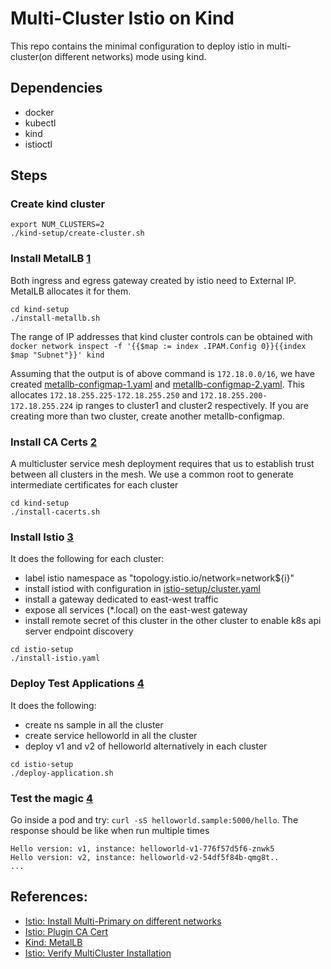 # Multi-Cluster Istio on Kind

This repo contains the minimal configuration to deploy istio in multi-cluster(on different networks) mode using kind.

## Dependencies

- docker
- kubectl
- kind
- istioctl


## Steps

### Create kind cluster

```shell
export NUM_CLUSTERS=2
./kind-setup/create-cluster.sh
```

### Install MetalLB [1](https://kind.sigs.k8s.io/docs/user/loadbalancer/)

Both ingress and egress gateway created by istio need to External IP. MetalLB allocates it for them.

```shell
cd kind-setup
./install-metallb.sh
```

The range of IP addresses that kind cluster controls can be obtained
with `docker network inspect -f '{{$map := index .IPAM.Config 0}}{{index $map "Subnet"}}' kind`

Assuming that the output is of above command is `172.18.0.0/16`, we have
created [metallb-configmap-1.yaml](./kind-setup/metallb-configmap-1.yaml)
and [metallb-configmap-2.yaml](./kind-setup/metallb-configmap-2.yaml). This allocates `172.18.255.225-172.18.255.250`
and `172.18.255.200-172.18.255.224` ip ranges to cluster1 and cluster2 respectively. If you are creating more than two
cluster, create another metallb-configmap.

### Install CA Certs [2](https://istio.io/latest/docs/tasks/security/cert-management/plugin-ca-cert/)

A multicluster service mesh deployment requires that us to establish trust between all clusters in the mesh. We use a
common root to generate intermediate certificates for each cluster

```shell
cd kind-setup
./install-cacerts.sh
```

### Install Istio [3](https://istio.io/latest/docs/setup/install/multicluster/multi-primary_multi-network/)

It does the following for each cluster:

- label istio namespace as "topology.istio.io/network=network${i}"
- install istiod with configuration in [istio-setup/cluster.yaml](istio-setup/cluster.yaml)
- install a gateway dedicated to east-west traffic
- expose all services (*.local) on the east-west gateway
- install remote secret of this cluster in the other cluster to enable k8s api server endpoint discovery

```shell
cd istio-setup
./install-istio.yaml
```

### Deploy Test Applications [4](https://istio.io/latest/docs/setup/install/multicluster/verify/)

It does the following:

- create ns sample in all the cluster
- create service helloworld in all the cluster
- deploy v1 and v2 of helloworld alternatively in each cluster

```shell
cd istio-setup
./deploy-application.sh
```

### Test the magic [4](https://istio.io/latest/docs/setup/install/multicluster/verify/)

Go inside a pod and try: `curl -sS helloworld.sample:5000/hello`. The response should be like when run multiple times

```
Hello version: v1, instance: helloworld-v1-776f57d5f6-znwk5
Hello version: v2, instance: helloworld-v2-54df5f84b-qmg8t..
...
```


## References:

- [Istio: Install Multi-Primary on different networks](https://istio.io/latest/docs/setup/install/multicluster/multi-primary_multi-network/)
- [Istio: Plugin CA Cert](https://istio.io/latest/docs/tasks/security/cert-management/plugin-ca-cert/)
- [Kind: MetalLB](https://kind.sigs.k8s.io/docs/user/loadbalancer/)
- [Istio: Verify MultiCluster Installation](https://istio.io/latest/docs/setup/install/multicluster/verify/)